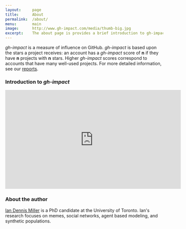 ```yaml
---
layout:     page
title:      About
permalink:  /about/
menu:       main
image:      http://www.gh-impact.com/media/thumb-big.jpg
excerpt:    The about page is provides a brief introduction to gh-impact. gh-impact is a measure of influence on GitHub.
---
```


*gh-impact* is a measure of influence on GitHub.
*gh-impact* is based upon the stars a project receives: an account has a *gh-impact* score of **n** if they have **n** projects with **n** stars.
Higher *gh-impact* scores correspond to accounts that have many well-used projects.
For more detailed information, see our [reports](/reports/).

### Introduction to *gh-impact*

<div style="text-align: center;">
    <iframe width="560" height="315" class="video_embed" src="https://www.youtube.com/embed/RJ8pPZ4itcs" frameborder="0" allowfullscreen></iframe>
</div>

### About the author

<a class="outbound" href="http://imiller.utsc.utoronto.ca">Ian Dennis Miller</a> is a PhD candidate at the University of Toronto.  Ian's research focuses on memes, social networks, agent based modeling, and synthetic populations.
